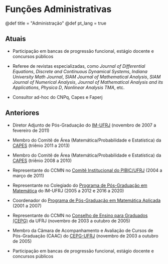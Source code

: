 # Funções Administrativas

@def title = "Administração"
@def pt_lang = true

## Atuais

* Participação em bancas de progressão funcional, estágio docente e concursos públicos

* Referee de revistas especializadas, como *Journal of Differential Equations*, *Discrete and Continuous Dynamical Systems*, *Indiana University Math Journal*, *SIAM Journal of Mathematical Analysis*, *SIAM Journal of Numerical Analysis*, *Journal of Mathematical Analysis and its Applications*, *Physica D*, *Nonlinear Analysis TMA*, etc.

* Consultor ad-hoc do CNPq, Capes e Faperj

## Anteriores

* Diretor Adjunto de Pós-Graduação do [IM-UFRJ](http://www.im.ufrj.br) (novembro de 2007 a fevereiro de 2011)

* Membro do Comitê de Área (Matemática/Probabilidade e Estatística) da [CAPES](http://www.capes.gov.br) (triênio 2011 a 2013)

* Membro do Comitê de Área (Matemática/Probabilidade e Estatística) da [CAPES](http://www.capes.gov.br) (triênio 2008 a 2010)

* Representante do CCMN no [Comitê Institucional do PIBIC/UFRJ](http://www.pr2.ufrj.br/) (2004 a março de 2011)

* Representante no Colegiado do [Programa de Pós-Graduação em Matemática](http://www.pgmat.im.ufrj.br/) do IM-UFRJ (2005 a 2012 e 2016 a 2020)

* Coordenador do [Programa de Pós-Graduação em Matemática Aplicada](http://www.dma.im.ufrj.br/mestrado/) (2001 a 2007)

* Representante do CCMN no [Conselho de Ensino para Graduados (CEPG)](http://www.pr2.ufrj.br/) da UFRJ (novembro de 2003 a outubro de 2005)

* Membro da Câmara de Acompanhamento e Avaliação de Cursos de Pós-Graduação (CAAC) do [CEPG-UFRJ](http://www.pr2.ufrj.br/) (novembro de 2003 a outubro de 2005)

* Participação em bancas de progressão funcional, estágio docente e concursos públicos
